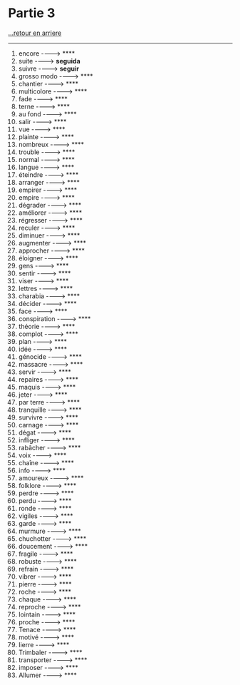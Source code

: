 # Partie 3

[...retour en arriere](../menu.md)

---

1. encore ----> ****
2. suite ----> **seguida**
3. suivre ----> **seguir**
4. grosso modo ----> ****
5. chantier ----> ****
6. multicolore ----> ****
7. fade ----> ****
8. terne  ----> ****
9. au fond  ----> ****
10. salir  ----> ****
11. vue  ----> ****
12. plainte  ----> ****
13. nombreux  ----> ****
14. trouble  ----> ****
15. normal  ----> ****
16. langue  ----> ****
17. éteindre  ----> ****
18. arranger  ----> ****
19. empirer  ----> ****
20. empire  ----> ****
21. dégrader  ----> ****
22. améliorer  ----> ****
23. régresser  ----> ****
24. reculer  ----> ****
25. diminuer  ----> ****
26. augmenter  ----> ****
27. approcher  ----> ****
28. éloigner  ----> ****
29. gens  ----> ****
30. sentir  ----> ****
31. viser  ----> ****
30. lettres  ----> ****
31. charabia  ----> ****
32. décider   ----> ****
33. face  ----> ****
34. conspiration  ----> ****
35. théorie  ----> ****
36. complot   ----> ****
37. plan  ----> ****
38. idée  ----> ****
39. génocide  ----> ****
40. massacre  ----> ****
41. servir  ----> ****
42. repaires  ----> ****
43. maquis  ----> ****
44. jeter  ----> ****
45. par terre  ----> ****
46. tranquille  ----> ****
47. survivre  ----> ****
48. carnage  ----> ****
49. dégat  ----> ****
50. infliger  ----> ****
51. rabâcher  ----> ****
52. voix  ----> ****
53. chaîne  ----> ****
54. info  ----> ****
55. amoureux  ----> ****
56. folklore  ----> ****
57. perdre  ----> ****
58. perdu  ----> ****
59. ronde  ----> ****
60. vigiles   ----> ****
61. garde  ----> ****
62. murmure  ----> ****
63. chuchotter  ----> ****
64. doucement  ----> ****
65. fragile  ----> ****
66. robuste  ----> ****
67. refrain  ----> ****
68. vibrer  ----> ****
69. pierre   ----> ****
70. roche  ----> ****
71. chaque  ----> ****
72. reproche  ----> ****
73. lointain  ----> ****
74. proche  ----> ****
75. Tenace  ----> ****
76. motivé  ----> ****
77. lierre  ----> ****
78. Trimbaler  ----> ****
79. transporter  ----> ****
80. imposer   ----> ****
81. Allumer   ----> ****